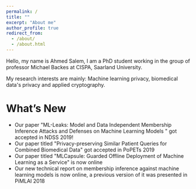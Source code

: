 ```yaml
---
permalink: /
title: ""
excerpt: "About me"
author_profile: true
redirect_from: 
  - /about/
  - /about.html
---
```


Hello, my name is Ahmed Salem, I am a PhD student working in the group of professor Michael Backes at CISPA, Saarland University.

My research interests are mainly: Machine learning privacy, biomedical data's privacy and applied cryptography. 

<h1>What’s New</h1>

<ul>
  <li>Our paper "ML-Leaks: Model and Data Independent Membership Inference Attacks and Defenses on Machine Learning Models
" got accepted in NDSS 2019!</li>
  <li>Our paper titled "Privacy-preserving Similar Patient Queries for Combined Biomedical Data" got accepted in PoPETs 2019</li>
  <li>Our paper titled "MLCapsule: Guarded Offline Deployment of Machine Learning as a Service" is now online</li>
  <li>Our new technical report on membership inference against machine learning models is now online, a previous version of it was presented in PiMLAI 2018</li>
</ul>

